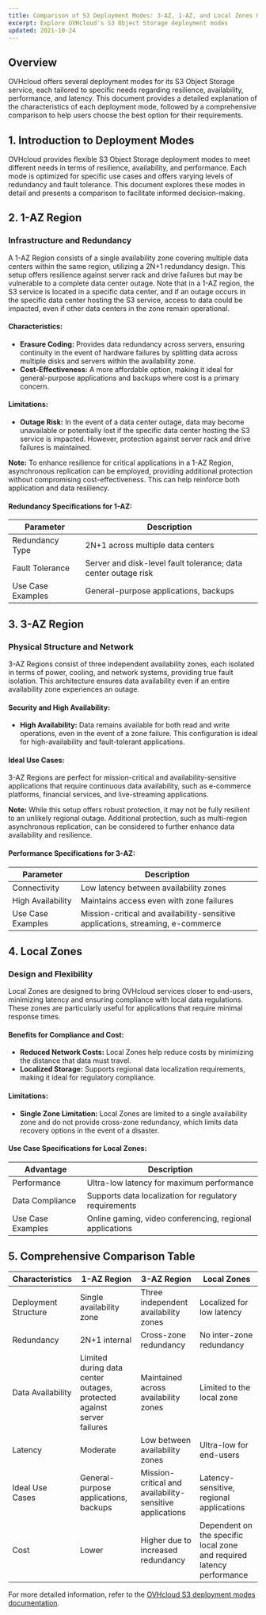 ```yaml
---
title: Comparison of S3 Deployment Modes: 3-AZ, 1-AZ, and Local Zones Overview
excerpt: Explore OVHcloud's S3 Object Storage deployment modes
updated: 2021-10-24
---
```


## Overview

OVHcloud offers several deployment modes for its S3 Object Storage service, each tailored to specific needs regarding resilience, availability, performance, and latency. This document provides a detailed explanation of the characteristics of each deployment mode, followed by a comprehensive comparison to help users choose the best option for their requirements.

## 1. Introduction to Deployment Modes

OVHcloud provides flexible S3 Object Storage deployment modes to meet different needs in terms of resilience, availability, and performance. Each mode is optimized for specific use cases and offers varying levels of redundancy and fault tolerance. This document explores these modes in detail and presents a comparison to facilitate informed decision-making.

## 2. 1-AZ Region

### Infrastructure and Redundancy

A 1-AZ Region consists of a single availability zone covering multiple data centers within the same region, utilizing a 2N+1 redundancy design. This setup offers resilience against server rack and drive failures but may be vulnerable to a complete data center outage. Note that in a 1-AZ region, the S3 service is located in a specific data center, and if an outage occurs in the specific data center hosting the S3 service, access to data could be impacted, even if other data centers in the zone remain operational.

#### Characteristics:

- **Erasure Coding:** Provides data redundancy across servers, ensuring continuity in the event of hardware failures by splitting data across multiple disks and servers within the availability zone.
- **Cost-Effectiveness:** A more affordable option, making it ideal for general-purpose applications and backups where cost is a primary concern.

#### Limitations:

- **Outage Risk:** In the event of a data center outage, data may become unavailable or potentially lost if the specific data center hosting the S3 service is impacted. However, protection against server rack and drive failures is maintained.

**Note:** To enhance resilience for critical applications in a 1-AZ Region, asynchronous replication can be employed, providing additional protection without compromising cost-effectiveness. This can help reinforce both application and data resiliency.

#### Redundancy Specifications for 1-AZ:

| Parameter         | Description                                                               |
|-------------------|---------------------------------------------------------------------------|
| Redundancy Type   | 2N+1 across multiple data centers                                         |
| Fault Tolerance   | Server and disk-level fault tolerance; data center outage risk            |
| Use Case Examples | General-purpose applications, backups                                     |

## 3. 3-AZ Region

### Physical Structure and Network

3-AZ Regions consist of three independent availability zones, each isolated in terms of power, cooling, and network systems, providing true fault isolation. This architecture ensures data availability even if an entire availability zone experiences an outage.

#### Security and High Availability:

- **High Availability:** Data remains available for both read and write operations, even in the event of a zone failure. This configuration is ideal for high-availability and fault-tolerant applications.

#### Ideal Use Cases:

3-AZ Regions are perfect for mission-critical and availability-sensitive applications that require continuous data availability, such as e-commerce platforms, financial services, and live-streaming applications.

**Note:** While this setup offers robust protection, it may not be fully resilient to an unlikely regional outage. Additional protection, such as multi-region asynchronous replication, can be considered to further enhance data availability and resilience.

#### Performance Specifications for 3-AZ:

| Parameter         | Description                                                               |
|-------------------|---------------------------------------------------------------------------|
| Connectivity      | Low latency between availability zones                                    |
| High Availability | Maintains access even with zone failures                                  |
| Use Case Examples | Mission-critical and availability-sensitive applications, streaming, e-commerce |

## 4. Local Zones

### Design and Flexibility

Local Zones are designed to bring OVHcloud services closer to end-users, minimizing latency and ensuring compliance with local data regulations. These zones are particularly useful for applications that require minimal response times.

#### Benefits for Compliance and Cost:

- **Reduced Network Costs:** Local Zones help reduce costs by minimizing the distance that data must travel.
- **Localized Storage:** Supports regional data localization requirements, making it ideal for regulatory compliance.

#### Limitations:

- **Single Zone Limitation:** Local Zones are limited to a single availability zone and do not provide cross-zone redundancy, which limits data recovery options in the event of a disaster.

#### Use Case Specifications for Local Zones:

| Advantage        | Description                                           |
|------------------|-------------------------------------------------------|
| Performance      | Ultra-low latency for maximum performance             |
| Data Compliance  | Supports data localization for regulatory requirements|
| Use Case Examples| Online gaming, video conferencing, regional applications |

## 5. Comprehensive Comparison Table

| Characteristics        | 1-AZ Region                         | 3-AZ Region                     | Local Zones                              |
|------------------------|-------------------------------------|---------------------------------|------------------------------------------|
| Deployment Structure    | Single availability zone            | Three independent availability zones | Localized for low latency                |
| Redundancy             | 2N+1 internal                       | Cross-zone redundancy            | No inter-zone redundancy                 |
| Data Availability      | Limited during data center outages, protected against server failures | Maintained across availability zones | Limited to the local zone                |
| Latency               | Moderate                            | Low between availability zones   | Ultra-low for end-users                  |
| Ideal Use Cases        | General-purpose applications, backups | Mission-critical and availability-sensitive applications | Latency-sensitive, regional applications |
| Cost                   | Lower                               | Higher due to increased redundancy | Dependent on the specific local zone and required latency performance |

For more detailed information, refer to the [OVHcloud S3 deployment modes documentation](https://www.ovhcloud.com/en/).
